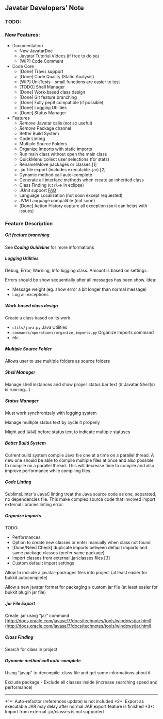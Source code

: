 ## Javatar Developers' Note

### TODO:

### New Features:
- Documentation
  - New JavatarDoc
  - Javatar Tutorial Videos (if free to do so)
  - [WIP] Code Comment
- Code Core
  - [Done] Travis support
  - [Done] Code Quality (Static Analysis)
  - [WIP] UnitTests - small functions are easier to test
  - [TODO] Shell Manager
  - [Done] Work-based class design
  - [Done] Git feature branching
  - [Done] Fully pep8 compatible (if possible)
  - [Done] Logging Utilities
  - [Done] Status Manager
- Features
  - *Remove* Javatar calls (not so useful)
  - *Remove* Package channel
  - Better Build System
  - Code Linting
  - Multiple Source Folders
  - Organize Imports with static imports
  - Run main class without open the main class
  - QuickMenu collect user selections (for stats)
  - Rename/Move packages or classes [*1*]
  - .jar file export (includes executable .jar) [*2*]
  - Dynamic method call auto-complete
  - Generate all interface methods when create an inherited class
  - Class Finding (`Ctrl+H` in eclipse)
  - JUnit support [FAQ](http://junit.org/faq.html)
  - Language Localization (not soon except requested)
  - JVM Language compatible (not soon)
  - [Done] Action History capture all exception (so it can helps with issues)

### Feature Description
##### Git feature branching
See ***Coding Guideline*** for more informations

##### Logging Utilities
Debug, Error, Warning, Info logging class. Amount is based on settings.

Errors should be show sequentially after all messages has been show.
Idea:

- Message weight (eg. show error a bit longer than normal message)
- Log all exceptions

##### Work-based class design
Create a class based on its work.

- `utils/java.py` Java Utilities
- `commands/operations/organize_imports.py` Organize Imports command
- etc.

##### Multiple Source Folder
Allows user to use multiple folders as source folders

##### Shell Manager
Manage shell instances and show proper status bar text (# Javatar Shell(s) is running...)

##### Status Manager
Must work synchronizely with logging system

Manage multiple status text by cycle it properly

Might add [#/#] before status text to indicate multiple statuses

##### Better Build System
Current build system compile Java file one at a time on a parallel thread. A new one should be able to compile multiple files at once and also possible to compile on a parallel thread. This will decrease time to compile and also improve performance while compiling files.

##### Code Linting
SublimeLinter's JavaC linting treat the Java source code as one, separated, no dependencies file. This make complex source code that involved import external libraries linting error.

##### Organize Imports
TODO:

- Performances
- Option to create new classes or enter manually when class not found
- [Done/Need Check] duplicate imports between default imports and same package classes (prefer same package)
- Import classes from external .jar/classes files [*3*]
- Custom default import settings

Allow to include a javatar-packages files into project (at least easier for bukkit autocomplete)

Allow a new javatar format for packaging a custom jar file (at least easier for bukkit plugin jar file)

##### .jar File Export
Create .jar using "jar" command
[http://docs.oracle.com/javase/7/docs/technotes/tools/windows/jar.html](http://docs.oracle.com/javase/7/docs/technotes/tools/windows/jar.html)

##### Class Finding
Search for class in project

##### Dynamic method call auto-complete
Using "javap" to decompile .class file and get some informations about it

Exclude package - Exclude all classes inside (increase searching speed and performance)

<hr>
*1*: Auto-refactor (references update) is not included  
*2*: Export as executable JAR may delay after normal JAR export feature is finished  
*3*: Import from external .jar/classes is not supported
